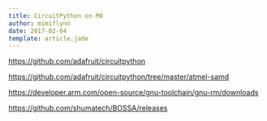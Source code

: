 ```yaml
---
title: CircuitPython on M0
author: mimiflynn
date: 2017-02-04
template: article.jade
---
```


https://github.com/adafruit/circuitpython

https://github.com/adafruit/circuitpython/tree/master/atmel-samd

https://developer.arm.com/open-source/gnu-toolchain/gnu-rm/downloads

https://github.com/shumatech/BOSSA/releases
